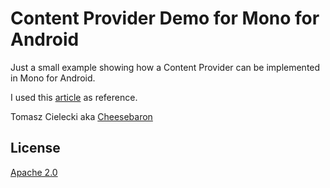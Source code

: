 Content Provider Demo for Mono for Android
==============
Just a small example showing how a Content Provider can be implemented in Mono for Android.

I used this [article](http://www.devx.com/wireless/Article/41133/1954) as reference.

Tomasz Cielecki aka [Cheesebaron](https://github.com/Cheesebaron)

License
-----
[Apache 2.0](http://www.apache.org/licenses/LICENSE-2.0.html)